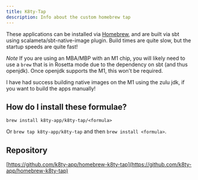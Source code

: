 ```yaml
---
title: K8ty-Tap
description: Info about the custom homebrew tap
---
```


These applications can be installed via [Homebrew](https://docs.brew.sh), and are
built via sbt using scalameta/sbt-native-image plugin. Build times are quite slow,
but the startup speeds are quite fast!

*Note* If you are using an MBA/MBP with an M1 chip, you will likely need to use a `brew` that
is in Rosetta mode due to the dependency on sbt (and thus openjdk). Once openjdk supports the M1,
this won't be required.

I have had success building native images on the M1 using the zulu jdk, if you want to build
the apps manually!

## How do I install these formulae?

`brew install k8ty-app/k8ty-tap/<formula>`

Or `brew tap k8ty-app/k8ty-tap` and then `brew install <formula>`.

## Repository

[https://github.com/k8ty-app/homebrew-k8ty-tap](https://github.com/k8ty-app/homebrew-k8ty-tap)
